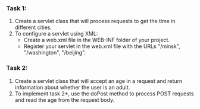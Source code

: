 ### Task 1:
1. Create a servlet class that will process requests to get the time in different cities.
2. To configure a servlet using XML:
    - Create a web.xml file in the WEB-INF folder of your project.
    - Register your servlet in the web.xml file with the URLs "/minsk", "/washington", "/beijing".
### Task 2:
1. Create a servlet class that will accept an age in a request and return information about whether the user is an adult.
2. To implement task 2*, use the doPost method to process POST requests and read the age from the request body.
